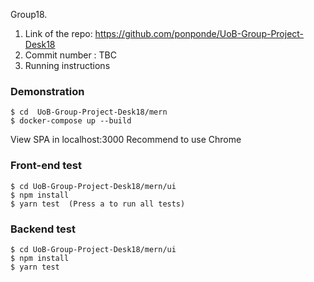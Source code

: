 Group18. 
1. Link of the repo: https://github.com/ponponde/UoB-Group-Project-Desk18
2. Commit number : TBC
3. Running instructions
### Demonstration
```
$ cd  UoB-Group-Project-Desk18/mern
$ docker-compose up --build
```
View SPA in localhost:3000
Recommend to use Chrome



### Front-end test
```
$ cd UoB-Group-Project-Desk18/mern/ui
$ npm install
$ yarn test  (Press a to run all tests)
```



### Backend test
```
$ cd UoB-Group-Project-Desk18/mern/ui
$ npm install
$ yarn test
```